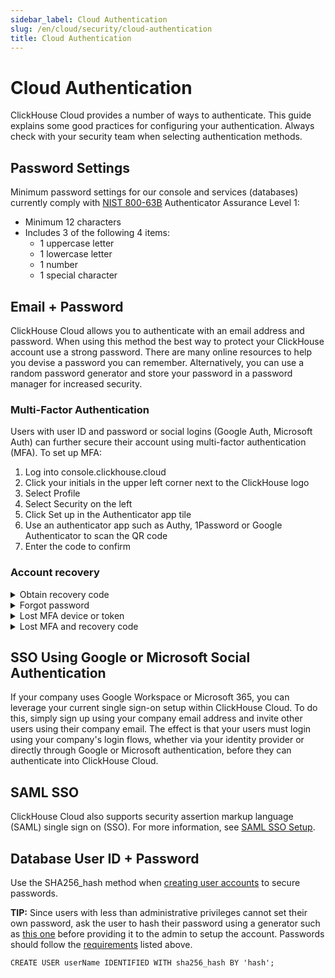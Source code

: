 ```yaml
---
sidebar_label: Cloud Authentication
slug: /en/cloud/security/cloud-authentication
title: Cloud Authentication
---
```

# Cloud Authentication

ClickHouse Cloud provides a number of ways to authenticate. This guide explains some good practices for configuring your authentication. Always check with your security team when selecting authentication methods.

## Password Settings

Minimum password settings for our console and services (databases) currently comply with [NIST 800-63B](https://pages.nist.gov/800-63-3/sp800-63b.html#sec4) Authenticator Assurance Level 1:
- Minimum 12 characters
- Includes 3 of the following 4 items:
   - 1 uppercase letter
   - 1 lowercase letter
   - 1 number
   - 1 special character

## Email + Password

ClickHouse Cloud allows you to authenticate with an email address and password. When using this method the best way to protect your ClickHouse account use a strong password. There are many online resources to help you devise a password you can remember. Alternatively, you can use a random password generator and store your password in a password manager for increased security.

### Multi-Factor Authentication

Users with user ID and password or social logins (Google Auth, Microsoft Auth) can further secure their account using multi-factor authentication (MFA). To set up MFA:
1. Log into console.clickhouse.cloud
2. Click your initials in the upper left corner next to the ClickHouse logo
3. Select Profile
4. Select Security on the left
5. Click Set up in the Authenticator app tile
6. Use an authenticator app such as Authy, 1Password or Google Authenticator to scan the QR code
7. Enter the code to confirm

### Account recovery

<details> 
   <summary>Obtain recovery code</summary>

   If you previously enrolled in MFA and either did not create or misplaced your recovery codes, follow these steps to get a new recovery code:
   1. Go to https://console.clickhouse.cloud
   2. Sign in with your email, password and MFA
   3. Go to your profile in the upper left corner
   4. Click Security on the left
   5. Click the trash can next to your Authenticator app
   6. Click Remove authenticator app
   7. Enter your code and click Continue
   8. Click Set up in the Authenticator app section
   9. Scan the QR code and input the new code
   10. Copy your recovery code and store it in a safe place
   11. Check the box next to `I have safely recorded this code`
   12. Click Continue
   
</details>
<details>
   <summary>Forgot password</summary>

   If you forgot your password, follow these steps for self-service recovery:
   1. Go to https://console.clickhouse.cloud
   2. Enter your email address and click Continue
   3. Click Forgot your password?
   4. Click Send password reset link
   5. Check your email and click Reset password from the email
   6. Enter your new password, confirm the password and click Update password
   7. Click Back to sign in
   8. Sign in normally with your new password
            
</details>
<details>
   <summary>Lost MFA device or token</summary>

   If you lost your MFA device or deleted your token, follow these steps to recover and create a new token:
   1. Go to https://console.clickhouse.cloud
   2. Enter your email address and click Continue
   3. Enter your password and click Continue
   4. On the Multi-factor authentication screen click Cancel
   5. Click Recovery code
   6. Enter the code and press Continue
   7. Copy the new recovery code and store it somewhere safe
   8. Click the box next to `I have safely recorded this code` and click continue
   9. Once signed in, go to your profile in the upper left
   10. Click on security in the upper left
   11. Click the trash can icon next to Authenticator app to remove your old authenticator
   12. Click Remove authenticator app
   13. When prompted for your Multi-factor authentication, click Cancel
   14. Click Recovery code
   15. Enter your recovery code (this is the new code generated in step 7) and click Continue
   16. Copy the new recovery code and store it somewhere safe - this is a fail safe in case you leave the screen during the removal process
   17. Click the box next to `I have safely recorded this code` and click Continue
   18. Follow the process above to set up a new MFA factor
       
</details>
<details>
   <summary>Lost MFA and recovery code</summary>

   If you lost your MFA device AND recovery code or you lost your MFA device and never obtained a recovery code, follow these steps to request a reset:

   **Submit a ticket**: If you are in an organization that has other administrative users, even if you are attempting to access a single user organization, ask a member of your organization assigned the Admin role to log into the organization and submit a support ticket to reset your MFA on your behalf. Once we verify the request is authenticated, we will reset your MFA and notify the Admin. Sign in as usual without MFA and go to your profile settings to enroll a new factor if you wish.

   **Reset via email**: If you are the only user in the organization, submit a support case via email (support@clickhouse.com) using the email address associated with your account. Once we verify the request is coming from the correct email, we will reset your MFA AND password. Access your email to obtain the password reset email. Set up a new password then go to your profile settings to enroll a new factor if you wish. 
   
</details>

## SSO Using Google or Microsoft Social Authentication

If your company uses Google Workspace or Microsoft 365, you can leverage your current single sign-on setup within ClickHouse Cloud. To do this, simply sign up using your company email address and invite other users using their company email. The effect is that your users must login using your company's login flows, whether via your identity provider or directly through Google or Microsoft authentication, before they can authenticate into ClickHouse Cloud. 

## SAML SSO

ClickHouse Cloud also supports security assertion markup language (SAML) single sign on (SSO). For more information, see [SAML SSO Setup](/docs/en/cloud/security/saml-setup).

## Database User ID + Password

Use the SHA256_hash method when [creating user accounts](/docs/en/sql-reference/statements/create/user.md) to secure passwords.

**TIP:** Since users with less than administrative privileges cannot set their own password, ask the user to hash their password using a generator
such as [this one](https://tools.keycdn.com/sha256-online-generator) before providing it to the admin to setup the account. Passwords should follow the [requirements](#establish-strong-passwords) listed above.

```
CREATE USER userName IDENTIFIED WITH sha256_hash BY 'hash';
```
